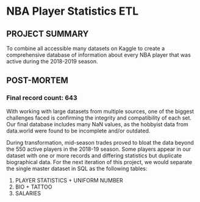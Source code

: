 # NBA Player Statistics ETL

## PROJECT SUMMARY

To combine all accessible many datasets on Kaggle to create a comprehensive database of information about every NBA player that was active during the 2018-2019 season.

## POST-MORTEM

### Final record count: 643

With working with large datasets from multiple sources, one of the biggest challenges faced is confirming the integrity and compatibility of each set. Our final database includes many NaN values, as the hobbyist data from data.world were found to be incomplete and/or outdated.

During transformation, mid-season trades proved to bloat the data beyond the 550 active players in the 2018-19 season. Some players appear in our dataset with one or more records and differing statistics but duplicate biographical data. For the next iteration of this project, we would separate the single master dataset in SQL as the following tables:

1) PLAYER STATISTICS + UNIFORM NUMBER
1) BIO + TATTOO
1) SALARIES
